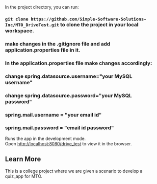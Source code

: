 In the project directory, you can run:

### `git clone https://github.com/Simple-Software-Solutions-Inc/MTO_DriveTest.git` to clone the project in your local workspace.

### make changes in the .gitignore file and add application.properties file in it.
### In the application.properties file make changes accordingly:
### change spring.datasource.username="your MySQL username"
### change spring.datasource.password="your MySQL password"

### spring.mail.username = "your email id"
### spring.mail.password = "email id password"
Runs the app in the development mode.\
Open [http://localhost:8080/drive_test](http://localhost:8080/drive_test) to view it in the browser.

## Learn More

This is a college project where we are given a scenario to develop a quiz_app for MTO.














